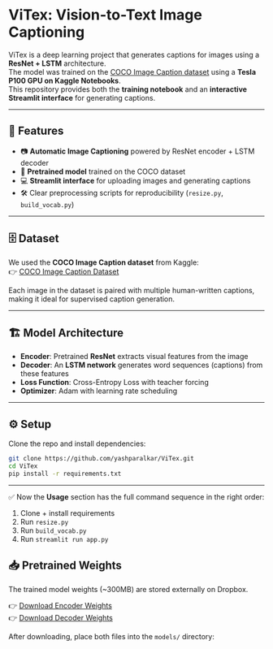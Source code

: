 # ViTex: Vision-to-Text Image Captioning

ViTex is a deep learning project that generates captions for images using a **ResNet + LSTM** architecture.  
The model was trained on the [COCO Image Caption dataset](https://www.kaggle.com/datasets/nikhil7280/coco-image-caption) using a **Tesla P100 GPU on Kaggle Notebooks**.  
This repository provides both the **training notebook** and an **interactive Streamlit interface** for generating captions.

---

## 🚀 Features
- 📷 **Automatic Image Captioning** powered by ResNet encoder + LSTM decoder
- 🧠 **Pretrained model** trained on the COCO dataset
- 💻 **Streamlit interface** for uploading images and generating captions
- 🛠️ Clear preprocessing scripts for reproducibility (`resize.py`, `build_vocab.py`)

---

## 🗄️ Dataset
We used the **COCO Image Caption dataset** from Kaggle:  
👉 [COCO Image Caption Dataset](https://www.kaggle.com/datasets/nikhil7280/coco-image-caption)  

Each image in the dataset is paired with multiple human-written captions, making it ideal for supervised caption generation.

---

## 🏗️ Model Architecture
- **Encoder**: Pretrained **ResNet** extracts visual features from the image  
- **Decoder**: An **LSTM network** generates word sequences (captions) from these features  
- **Loss Function**: Cross-Entropy Loss with teacher forcing  
- **Optimizer**: Adam with learning rate scheduling  

---

## ⚙️ Setup
Clone the repo and install dependencies:
```bash
git clone https://github.com/yashparalkar/ViTex.git
cd ViTex
pip install -r requirements.txt
```


---

✅ Now the **Usage** section has the full command sequence in the right order:
1. Clone + install requirements  
2. Run `resize.py`  
3. Run `build_vocab.py`  
4. Run `streamlit run app.py`  

## 📥 Pretrained Weights
The trained model weights (~300MB) are stored externally on Dropbox.

👉 [Download Encoder Weights](https://www.dropbox.com/scl/fi/gxlgj80g0hikzs94iyher/encoder-5-3000.ckpt?rlkey=77ivwwqooo4wg3zbyjwcl7qsd&st=x9gk9xwm&dl=0)  
👉 [Download Decoder Weights](https://www.dropbox.com/scl/fi/h7iqb4tj6iszpil2rmrdz/decoder-5-3000.ckpt?rlkey=j37nl362evzgtn5n6k71hn2ht&st=di71xe4y&dl=0)  

After downloading, place both files into the `models/` directory:

